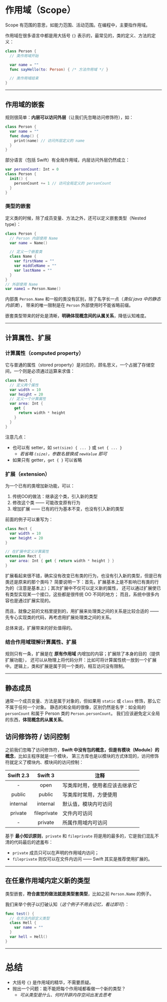# 作用域（Scope）
Scope 有范围的意思，如能力范围、活动范围。在编程中，主要指作用域。

作用域在很多语言中都是用大括号 `{}` 表示的，最常见的，类的定义、方法的定义：
```swift
class Person {
  // 类作用域开始

  var name = ""
  func sayHello(to: Person) { /* 方法作用域 */ }

  // 类作用域结束
}
```

---
## 作用域的嵌套
规则很简单：**内层可以访问外层**（让我们先忽略访问修饰符），如：
```swift
class Person {
  var name = ""
  func dump() {
    print(name) // 访问外层定义的 name
  }
}
```

部分语言（包括 Swift）有全局作用域，内层访问外层仍然成立：
```swift
var personCount: Int = 0
class Person {
  init() {
    personCount += 1 // 访问全局定义的 personCount
  }
}
```

### 类型的嵌套
定义类的时候，除了成员变量、方法之外，还可以定义嵌套类型（Nested type）：
```swift
class Person {
  // Person 内部使用 Name
  var name = Name()

  // 定义一个嵌套类
  class Name {
    var firstName = ""
    var middleName = ""
    var lastName = ""
  }
}
// 外部使用 Name
var name1 = Person.Name()
```

内部类 `Person.Name` 和一般的类没有区别，除了名字长一点（*类似 java 中的静态内部类*），
带来的唯一限制是在 `Person` 外部使用时不能省略前缀。

嵌套类型带来的好处是清晰，**明确体现概念间的从属关系**，降低认知难度。

---
## 计算属性、扩展
### 计算属性（computed property）
它与普通的属性（stored property）是对应的，顾名思义，一个占据了存储空间，一个则是必须通过运算来求值：
```swift
class Rect {
  // 定义两个属性
  var width = 10
  var height = 20
  // 定义一个计算属性
  var area: Int {
    get {
      return width * height
    }
  }
}
```

注意几点：
- 也可以有 setter，如 `set(size) { ... }` 或 `set { ... }`
    - *若省略 `(size)`，参数名替换成 `newValue` 即可*
- 如果只有 getter，`get { }` 可以省略

### 扩展（extension）
为一个已有的类增加新功能，可以：
1. 传统OO的做法：继承这个类，引入新的类型
1. 修改这个类 —— 可能改变原有行为
1. 增加扩展 —— 已有的行为基本不变，也没有引入新的类型

前面的例子可以重写为：
```swift
class Rect {
  var width = 10
  var height = 20
}

// 在扩展中定义计算属性
extension Rect {
  var area: Int { get { return width * height } }
}
```

扩展看起来很不错，确实没有改变已有类的行为，也没有引入新的类型，但是已有类还是原来的那个类吗？
简要说明一下：首先，扩展基本上是不影响已有类的行为的（注意是基本上）；其次扩展中不仅可以定义新的属性，
还可以通过扩展使已有类型实现某一个接口，这些都是很传统 OO 不同的地方；
而且，系统中很多内容也是通过扩展实现的。

而且，就像之前的文档里提到的，用扩展来处理类之间的关系是比较合适的 —— 先专心实现类的代码，再考虑用扩展处理类之间的关系。

总体来说，扩展带来的好处值得的。

### 结合作用域理解计算属性、扩展
规则只有一条，扩展是在 **原有作用域** 内增加的内容；扩展除了本身的目的（提供扩展功能），
还可以从物理上将代码分开：比如可将计算属性统一放到一个扩展中。逻辑上，类和扩展是属于同一个类的，相互访问没有限制。

---
## 静态成员
通常一个成员变量、方法是属于对象的，但如果用 `static` 或 `class` 修饰，那么它不属于任何一个对象。
静态的和全局的很像，区别仍然是名字：如全局的 `personCount` 和属于 Person 类的 `Person.personCount`。
我们应该避免定义全局的东西，**体现概念的从属关系**。

## 访问修饰符 / 访问控制
之前我们忽略了访问修饰符，**Swift 中没有包的概念，但是有模块（Module）的概念**，比如主程序就是一个模块，
第三方库也是以模块的方式体现的，访问修饰符就定义了模块内、模块间的访问控制：

|Swift 2.3|Swift 3|注释|
|:-:|:-:|-|
|-|open|写类库时用，使用者应该去继承它|
|public|public|写类库时常用，方便使用|
|internal|internal|默认值，模块内可访问|
|private|fileprivate|文件内可访问|
|-|private|所属作用域内可访问|

基于 **最小知识原则**，`private` 和 `fileprivate` 将是用的最多的，它是我们混乱不清的代码最后的遮羞布：
- `private` 成员只可以在声明的作用域内访问；
- `fileprivate` 则仅可以在文件内访问 —— Swift 其实是推荐使用扩展的。

---
## 在任意作用域内定义新的类型
类型嵌套，**符合直觉的做法就是类型套类型**，比如之前 `Person.Name` 的例子。

我们来举个例子以打破认知（*这个例子不用去记忆，看过即可*）：
```swift
func test() {
  // 在方法内部定义类型
  class Hell {
    var name = ""
  }
  var hell = Hell()
}
```

---
# 总结
- 大括号 `{}` 是作用域的精华，不需要质疑。
- 抛出一个问题：能不能把每个作用域都看做一个新的类型？
  - *可从类型是什么、何时开辟内存空间出发去思考*
